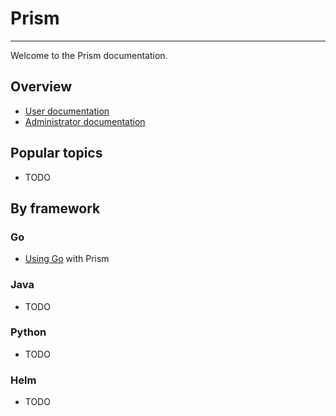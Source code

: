 # Prism

---

Welcome to the Prism documentation.

## Overview

* [User documentation](user-overview)
* [Administrator documentation](admin-overview)

## Popular topics

* TODO

## By framework

### Go

* [Using Go](framework-go) with Prism

### Java

* TODO

### Python

* TODO

### Helm

* TODO
